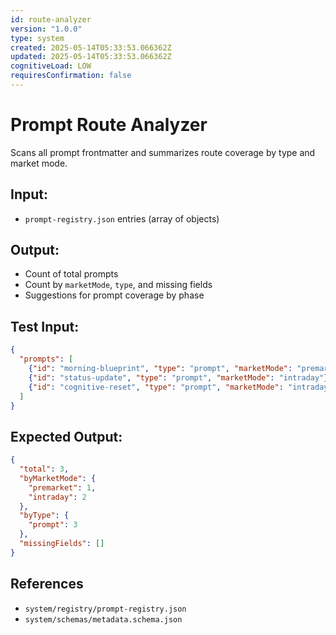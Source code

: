 ```yaml
---
id: route-analyzer
version: "1.0.0"
type: system
created: 2025-05-14T05:33:53.066362Z
updated: 2025-05-14T05:33:53.066362Z
cognitiveLoad: LOW
requiresConfirmation: false
---
```


# Prompt Route Analyzer

Scans all prompt frontmatter and summarizes route coverage by type and market mode.

## Input:
- `prompt-registry.json` entries (array of objects)

## Output:
- Count of total prompts
- Count by `marketMode`, `type`, and missing fields
- Suggestions for prompt coverage by phase

## Test Input:
```json
{
  "prompts": [
    {"id": "morning-blueprint", "type": "prompt", "marketMode": "premarket"},
    {"id": "status-update", "type": "prompt", "marketMode": "intraday"},
    {"id": "cognitive-reset", "type": "prompt", "marketMode": "intraday"}
  ]
}
```

## Expected Output:
```json
{
  "total": 3,
  "byMarketMode": {
    "premarket": 1,
    "intraday": 2
  },
  "byType": {
    "prompt": 3
  },
  "missingFields": []
}
```

## References
- `system/registry/prompt-registry.json`
- `system/schemas/metadata.schema.json`
